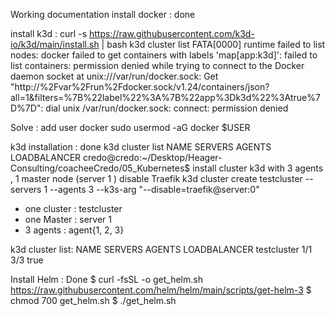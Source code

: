 Working documentation 
install docker : done 

install k3d : 
curl -s https://raw.githubusercontent.com/k3d-io/k3d/main/install.sh | bash
k3d cluster list
FATA[0000] runtime failed to list nodes: docker failed to get containers with labels 'map[app:k3d]': failed to list containers: permission denied while trying to connect to the Docker daemon socket at unix:///var/run/docker.sock: Get "http://%2Fvar%2Frun%2Fdocker.sock/v1.24/containers/json?all=1&filters=%7B%22label%22%3A%7B%22app%3Dk3d%22%3Atrue%7D%7D": dial unix /var/run/docker.sock: connect: permission denied 

Solve : 
 add user docker 
 sudo usermod -aG docker $USER

k3d installation : done 
k3d cluster list
NAME   SERVERS   AGENTS   LOADBALANCER
credo@credo:~/Desktop/Heager-Consulting/coacheeCredo/05_Kubernetes$ 
install cluster k3d with 3 agents , 1 master node (server 1 ) disable Traefik 
k3d cluster create testcluster --servers 1 --agents 3 --k3s-arg "--disable=traefik@server:0"
- one cluster : testcluster 
- one Master : server 1
- 3 agents : agent{1, 2, 3} 

k3d cluster list: 
NAME          SERVERS   AGENTS   LOADBALANCER
testcluster   1/1       3/3      true

Install Helm :  Done 
$ curl -fsSL -o get_helm.sh https://raw.githubusercontent.com/helm/helm/main/scripts/get-helm-3
$ chmod 700 get_helm.sh
$ ./get_helm.sh